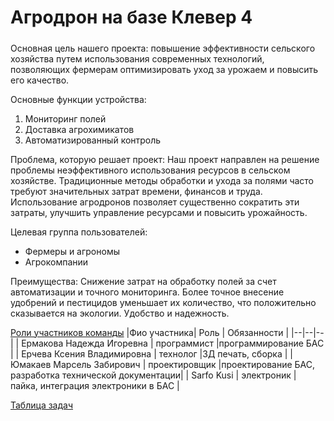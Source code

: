 # Агродрон на базе Клевер 4
#####  
Основная цель нашего проекта:  повышение эффективности сельского хозяйства путем использования современных технологий, позволяющих фермерам оптимизировать уход за урожаем и повысить его качество.

Основные функции устройства:
1. Мониторинг полей
2. Доставка агрохимикатов
3. Автоматизированный контроль

Проблема, которую решает проект:
Наш проект направлен на решение проблемы неэффективного использования ресурсов в сельском хозяйстве. Традиционные методы обработки и ухода за полями часто требуют значительных затрат времени, финансов и труда. Использование агродронов позволяет существенно сократить эти затраты, улучшить управление ресурсами и повысить урожайность.

Целевая группа пользователей:
- Фермеры и агрономы
- Агрокомпании

Преимущества:
Снижение затрат на обработку полей за счет автоматизации и точного мониторинга.
Более точное внесение удобрений и пестицидов уменьшает их количество, что положительно сказывается на экологии.
Удобство и надежность.



[Роли участников команды](https://ru.docworkspace.com/d/sIDnrvOGkAYfcxLcG)
|Фио участника| Роль | Обязанности |
|--|--|--|
| Ермакова Надежда Игоревна | программист |программирование БАС  |
| Ерчева Ксения Владимировна | технолог |3Д печать, сборка  |
| Юмакаев Марсель Забирович | проектировщик |проектирование БАС, разработка технической документации|
| Sarfo Kusi | электроник | пайка, интеграция электроники в БАС  |

[Таблица задач](https://docs.google.com/spreadsheets/d/1T2Fwhqz330lJm_u9Q_x4WXdaUo9IYAJOTVtL2FbRbL4/edit?gid=0#gid=0)
